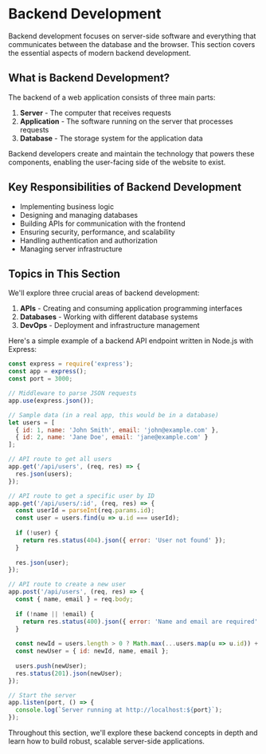# Backend Development

Backend development focuses on server-side software and everything that communicates between the database and the browser. This section covers the essential aspects of modern backend development.

## What is Backend Development?

The backend of a web application consists of three main parts:

1. **Server** - The computer that receives requests
2. **Application** - The software running on the server that processes requests
3. **Database** - The storage system for the application data

Backend developers create and maintain the technology that powers these components, enabling the user-facing side of the website to exist.

## Key Responsibilities of Backend Development

- Implementing business logic
- Designing and managing databases
- Building APIs for communication with the frontend
- Ensuring security, performance, and scalability
- Handling authentication and authorization
- Managing server infrastructure

## Topics in This Section

We'll explore three crucial areas of backend development:

1. **APIs** - Creating and consuming application programming interfaces
2. **Databases** - Working with different database systems
3. **DevOps** - Deployment and infrastructure management

Here's a simple example of a backend API endpoint written in Node.js with Express:

```javascript
const express = require('express');
const app = express();
const port = 3000;

// Middleware to parse JSON requests
app.use(express.json());

// Sample data (in a real app, this would be in a database)
let users = [
  { id: 1, name: 'John Smith', email: 'john@example.com' },
  { id: 2, name: 'Jane Doe', email: 'jane@example.com' }
];

// API route to get all users
app.get('/api/users', (req, res) => {
  res.json(users);
});

// API route to get a specific user by ID
app.get('/api/users/:id', (req, res) => {
  const userId = parseInt(req.params.id);
  const user = users.find(u => u.id === userId);
  
  if (!user) {
    return res.status(404).json({ error: 'User not found' });
  }
  
  res.json(user);
});

// API route to create a new user
app.post('/api/users', (req, res) => {
  const { name, email } = req.body;
  
  if (!name || !email) {
    return res.status(400).json({ error: 'Name and email are required' });
  }
  
  const newId = users.length > 0 ? Math.max(...users.map(u => u.id)) + 1 : 1;
  const newUser = { id: newId, name, email };
  
  users.push(newUser);
  res.status(201).json(newUser);
});

// Start the server
app.listen(port, () => {
  console.log(`Server running at http://localhost:${port}`);
});
```

Throughout this section, we'll explore these backend concepts in depth and learn how to build robust, scalable server-side applications. 